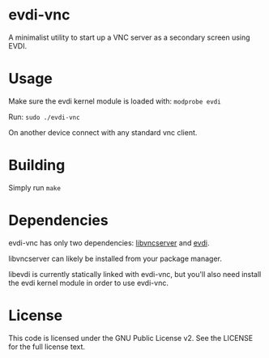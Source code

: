 # evdi-vnc
A minimalist utility to start up a VNC server as a secondary screen using EVDI.

# Usage
Make sure the evdi kernel module is loaded with: `modprobe evdi`

Run: `sudo ./evdi-vnc`

On another device connect with any standard vnc client.

# Building
Simply run `make`

# Dependencies
evdi-vnc has only two dependencies: [libvncserver](https://github.com/LibVNC/libvncserver) and
[evdi](https://github.com/DisplayLink/evdi).

libvncserver can likely be installed from your package manager.

libevdi is currently statically linked with evdi-vnc, but you'll also need install the evdi
kernel module in order to use evdi-vnc.

# License
This code is licensed under the GNU Public License v2. See the LICENSE for the full license text.
